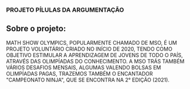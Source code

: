 ### PROJETO PÍLULAS DA ARGUMENTAÇÃO
## Sobre o projeto:
MATH SHOW OLYMPICS, POPULARMENTE CHAMADO DE MSO, É UM PROJETO VOLUNTÁRIO CRIADO NO INÍCIO DE 2020, TENDO COMO OBJETIVO ESTIMULAR A APRENDIZAGEM DE JOVENS DE TODO O PAÍS, ATRAVÉS DAS OLIMPÍADAS DO CONHECIMENTO. A MSO TRÁS TAMBÉM VÁRIOS DESAFIOS MENSAIS, ALGUMAS VALENDO BOLSAS EM OLIMPÍADAS PAGAS, TRAZEMOS TAMBÉM O ENCANTADOR "CAMPEONATO NINJA", QUE SE ENCONTRA NA 2° EDIÇÃO (2021).
